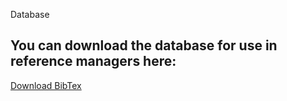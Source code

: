 Database

You can download the database for use in reference managers here:
---
[Download BibTex](references.html)
